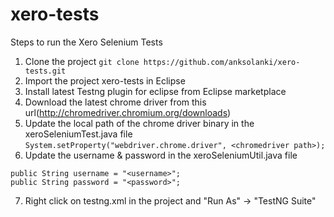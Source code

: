 # xero-tests

Steps to run the Xero Selenium Tests

1. Clone the project
`git clone https://github.com/anksolanki/xero-tests.git`
2. Import the project xero-tests in Eclipse
3. Install latest Testng plugin for eclipse from Eclipse marketplace
4. Download the latest chrome driver from this url(http://chromedriver.chromium.org/downloads)
5. Update the local path of the chrome driver binary in the xeroSeleniumTest.java file
`System.setProperty("webdriver.chrome.driver", <chromedriver path>); `
6. Update the username & password in the xeroSeleniumUtil.java file
```
public String username = "<username>";
public String password = "<password>";
```
7. Right click on testng.xml in the project and "Run As" -> "TestNG Suite"
